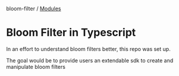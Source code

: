 bloom-filter / [Modules](modules.md)

# Bloom Filter in Typescript

In an effort to understand bloom filters better, this repo was set up.

The goal would be to provide users an extendable sdk to create and manipulate bloom filters
